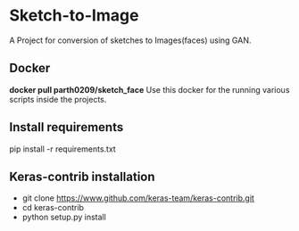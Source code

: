 # Sketch-to-Image
A Project for conversion of sketches to Images(faces) using GAN.

## Docker
**docker pull parth0209/sketch_face**
Use this docker for the running various scripts inside the projects.

## Install requirements
pip install -r requirements.txt

## Keras-contrib installation
- git clone https://www.github.com/keras-team/keras-contrib.git
- cd keras-contrib
- python setup.py install
